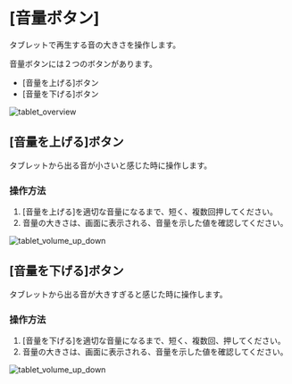 # [音量ボタン]

タブレットで再生する音の大きさを操作します。

音量ボタンには２つのボタンがあります。
  * [音量を上げる]ボタン
  * [音量を下げる]ボタン

![tablet_overview](http://drive.google.com/uc?export=view&id=15Wb_ReivWOwiay2kswM_lAJ42kX7vxfn)

## [音量を上げる]ボタン

タブレットから出る音が小さいと感じた時に操作します。

### 操作方法

  1. [音量を上げる]を適切な音量になるまで、短く、複数回押してください。
  2. 音量の大きさは、画面に表示される、音量を示した値を確認してください。

![tablet_volume_up_down](http://drive.google.com/uc?export=view&id=1GVwP8gUkGz0jM5e1QDMQRRQV0k3L9Kcc)

## [音量を下げる]ボタン

タブレットから出る音が大きすぎると感じた時に操作します。

### 操作方法

  1. [音量を下げる]を適切な音量になるまで、短く、複数回、押してください。
  2. 音量の大きさは、画面に表示される、音量を示した値を確認してください。

![tablet_volume_up_down](http://drive.google.com/uc?export=view&id=1GVwP8gUkGz0jM5e1QDMQRRQV0k3L9Kcc)

<br><br><br><br><br><br><br><br><br><br><br><br><br><br><br><br>
